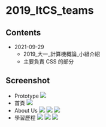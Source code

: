 # 2019_ItCS_teams
## Contents
* 2021-09-29
  * 2019_大一_計算機概論_小組介紹
  * 主要負責 CSS 的部分
  
## Screenshot
* Prototype
![](https://i.imgur.com/y2vXstA.jpg)
* 首頁
![](https://i.imgur.com/Wz9FmVm.jpg)
* About Us
![](https://i.imgur.com/ehzsH0d.jpg)
![](https://i.imgur.com/9WeMLia.jpg)
![](https://i.imgur.com/VTyDYYP.jpg)
* 學習歷程
![](https://i.imgur.com/yOfnON3.jpg)
![](https://i.imgur.com/vjGsZX0.jpg)
![](https://i.imgur.com/ZnLL3iq.jpg)
